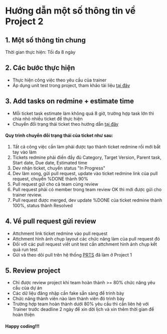 # Hướng dẫn một số thông tin về Project 2

## 1. Một số thông tin chung
Thời gian thực hiện: Tối đa 8 ngày

## 2. Các bước thực hiện
- Thực hiện công việc theo yêu cầu của trainer
- Áp dụng unit test trong project, tham khảo tài liệu [tại đây](https://drive.google.com/drive/folders/1i6JGCHlTnGgudBElARu-KL5cwhmnoRDl)

## 3. Add tasks on redmine + estimate time
- Mỗi ticket task estimate làm không quá 8 giờ, trường hợp task lớn thì chia nhỏ nhiều ticket để thực hiện
- Chuyển đổi trạng thái ticket theo hướng dẫn [tại đây](https://github.com/framgia/Training-Guideline/blob/master/WorkingProcess/redmine/redmine.md)

#### Quy trình chuyển đổi trạng thái của ticket như sau:
1. Tất cả công việc cần làm phải được tạo thành ticket redmine rồi mới bắt tay vào làm
2. Tickets redmine phải điền đầy đủ Category, Target Version, Parent task, Start date, Due date, Estimated time
3. Dev nhận ticket, chuyển status "In Progress"
4. Dev làm xong, gửi pull request, update vào ticket redmine link của pull request, chuyển %DONE thành 90%
5. Pull request gửi cho cả team cùng review
6. Pull request phải có member trong team review OK thì mới được gửi cho trainer review.
7. Pull request được merged, dev update %DONE của ticket redmine thành 100%, status thành Resolved

## 4. Về pull request gửi review
- Attchment link ticket redmine vào pull request
- Attchment hình ảnh chụp layout các chức năng làm của pull request đó
- Đối với các pull request viết unit test cần attchment hình ảnh chụp kết quả run test
- Gửi và theo dõi pull trên hệ thống [PRTS](https://prts.sun-asterisk.vn/) đã làm ở Project 1

## 5. Review project
- Chỉ được review project khi team hoàn thành >= 80% chức năng yêu cầu của dự án
- Các dữ liệu đăng nhập cần fake sẵn sàng để trình bày
- Chức năng thành viên nào làm thành viên đó trình bày
- Trường hợp team hoàn thành dưới 80% yêu cầu thì cần liên hệ với Trainer trước deadline 2 ngày để xin dời lịch và xin thêm thời gian để hoàn thiện

#### Happy coding!!!
